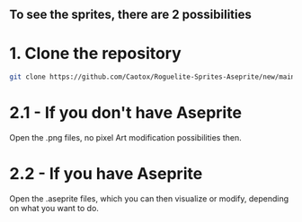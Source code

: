 ## To see the sprites, there are 2 possibilities
# 1. Clone the repository
```bash
git clone https://github.com/Caotox/Roguelite-Sprites-Aseprite/new/main?filename=README.md
```
# 2.1 - If you don't have Aseprite 
Open the .png files, no pixel Art modification possibilities then.

# 2.2 - If you have Aseprite
Open the .aseprite files, which you can then visualize or modify, depending on what you want to do.

